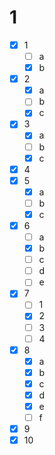 # 1
- [x] 1
	- [ ] a
	- [x] b
- [x] 2
	- [x] a
	- [ ] b
	- [x] c
- [x] 3
	- [x] a
	- [ ] b
	- [x] c
- [x] 4
- [x] 5
	- [x] a
	- [ ] b
	- [x] c
- [x] 6
	- [ ] a
	- [x] b
	- [ ] c
	- [ ] d
	- [ ] e
- [x] 7
	- [ ] 1
	- [x] 2
	- [ ] 3
	- [ ] 4
- [x] 8
	- [x] a
	- [x] b
	- [x] c
	- [x] d
	- [x] e
	- [ ] f
- [x] 9
- [x] 10